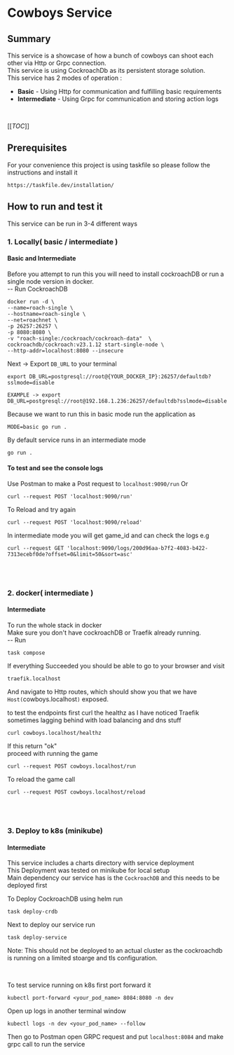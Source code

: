 # Cowboys Service

## Summary

This service is a showcase of how a bunch of cowboys can shoot each other via Http or Grpc connection. \
This service is using CockroachDb as its persistent storage solution. \
This service has 2 modes of operation :
* **Basic** - Using Http for communication and fulfilling basic requirements
* **Intermediate** - Using Grpc for communication and storing action logs

<br/>

[[_TOC_]]

## Prerequisites
For your convenience this project is using taskfile so please follow the instructions and install it
```
https://taskfile.dev/installation/
```

## How to run and test it
This service can be run in 3-4 different ways
### 1. Locally( basic / intermediate )
#### Basic and Intermediate
Before you attempt to run this you will need to install cockroachDB or run a single node version in docker.\
-- Run CockroachDB 
```
docker run -d \
--name=roach-single \
--hostname=roach-single \
--net=roachnet \
-p 26257:26257 \
-p 8080:8080 \
-v "roach-single:/cockroach/cockroach-data"  \
cockroachdb/cockroach:v23.1.12 start-single-node \
--http-addr=localhost:8080 --insecure 
```
Next -> Export `DB_URL` to your terminal
 ```
 export DB_URL=postgresql://root@{YOUR_DOCKER_IP}:26257/defaultdb?sslmode=disable 
 
 EXAMPLE -> export DB_URL=postgresql://root@192.168.1.236:26257/defaultdb?sslmode=disable
 ```

Because we want to run this in basic mode run the application as 
```
MODE=basic go run .
```
By default service runs in an intermediate mode
```
go run .
```
#### To test and see the console logs
Use Postman to make a Post request to `localhost:9090/run`
Or
```
curl --request POST 'localhost:9090/run'
```

To Reload and try again 
```
curl --request POST 'localhost:9090/reload'
```
In intermediate mode you will get game_id and can check the logs e.g
```
curl --request GET 'localhost:9090/logs/200d96aa-b7f2-4083-b422-7313ecebf0de?offset=0&limit=50&sort=asc'
```

<br>
<br>

### 2. docker( intermediate )
#### Intermediate
To run the whole stack in docker \
Make sure you don't have cockroachDB or Traefik already running. \
-- Run 
```
task compose
```
If everything Succeeded you should be able to go to your browser and visit 
```
traefik.localhost
```
And navigate to Http routes, which should show you that we have `Host(`cowboys.localhost`)` exposed.

to test the endpoints first curl the healthz as I have noticed Traefik sometimes lagging behind with load balancing and dns stuff
```
curl cowboys.localhost/healthz
```
If this return "ok"\
proceed with running the game
```
curl --request POST cowboys.localhost/run
```
To reload the game call
```
curl --request POST cowboys.localhost/reload
```

<br>
<br>

### 3. Deploy to k8s (minikube)
#### Intermediate
This service includes a charts directory with service deployment \
This Deployment was tested on minikube for local setup \
Main dependency our service has is the `CockroachDB` and this needs to be deployed first

To Deploy CockroachDB using helm run 
```
task deploy-crdb
```

Next to deploy our service run
```
task deploy-service
```

Note:
This should not be deployed to an actual cluster as the cockroachdb is running on a limited stoarge and tls configuration.

<br>

To test service running on k8s first port forward it
```
kubectl port-forward <your_pod_name> 8084:8080 -n dev
```
Open up logs in another terminal window
```
kubectl logs -n dev <your_pod_name> --follow
```

Then go to Postman open GRPC request and put `localhost:8084` and make grpc call to run the service


